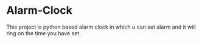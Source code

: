 # Alarm-Clock
This project is python based alarm clock in which u can set alarm and it will ring on the time you have set.
